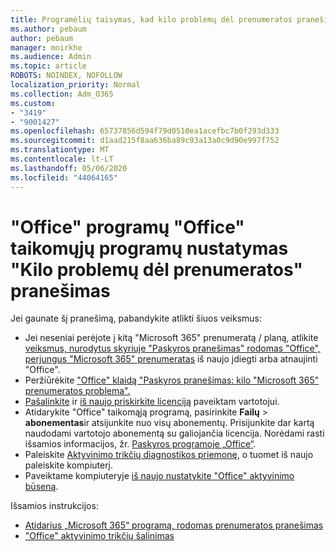 ```yaml
---
title: Programėlių taisymas, kad kilo problemų dėl prenumeratos pranešimo
ms.author: pebaum
author: pebaum
manager: mnirkhe
ms.audience: Admin
ms.topic: article
ROBOTS: NOINDEX, NOFOLLOW
localization_priority: Normal
ms.collection: Adm_O365
ms.custom:
- "3419"
- "9001427"
ms.openlocfilehash: 65737856d594f79d0510ea1acefbc7b0f293d333
ms.sourcegitcommit: d1aad215f8aa636ba89c93a13a0c9d90e997f752
ms.translationtype: MT
ms.contentlocale: lt-LT
ms.lasthandoff: 05/06/2020
ms.locfileid: "44064165"
---
```

# <a name="fixing-the-office-apps-weve-run-into-a-problem-with-your-subscription-message"></a>"Office" programų "Office" taikomųjų programų nustatymas "Kilo problemų dėl prenumeratos" pranešimas

Jei gaunate šį pranešimą, pabandykite atlikti šiuos veiksmus:

- Jei neseniai perėjote į kitą "Microsoft 365" prenumeratą / planą, atlikite [veiksmus, nurodytus skyriuje "Paskyros pranešimas" rodomas "Office", perjungus "Microsoft 365" prenumeratas](https://support.office.com/article/account-notice-appears-in-office-after-switching-office-365-plans-857dc33a-1efc-4ce7-ac3f-ef616314e27d) iš naujo įdiegti arba atnaujinti "Office".
- Peržiūrėkite ["Office" klaidą "Paskyros pranešimas: kilo "Microsoft 365" prenumeratos problema".](https://support.office.com/article/office-error-account-notice-we-ve-run-into-a-problem-with-your-office-365-subscription-17f71ecb-f53c-4f3d-ae18-7230ca1594c1) 
- [Pašalinkite](https://docs.microsoft.com/microsoft-365/admin/manage/remove-licenses-from-users) ir [iš naujo priskirkite licenciją](https://docs.microsoft.com/microsoft-365/admin/manage/assign-licenses-to-users) paveiktam vartotojui.
- Atidarykite "Office" taikomąją programą, pasirinkite **Failų** > **abonementas**ir atsijunkite nuo visų abonementų. Prisijunkite dar kartą naudodami vartotojo abonementą su galiojančia licencija. Norėdami rasti išsamios informacijos, žr. [Paskyros programoje „Office“](https://support.office.com/article/628ea040-f265-49de-b986-be09c3ebf8a9).
- Paleiskite [Aktyvinimo trikčių diagnostikos priemonę](https://aka.ms/SARA-OfficeActivation-Alchemy), o tuomet iš naujo paleiskite kompiuterį.
- Paveiktame kompiuteryje [iš naujo nustatykite "Office" aktyvinimo būseną](https://docs.microsoft.com/office365/troubleshoot/activation/reset-office-365-proplus-activation-state).

Išsamios instrukcijos:
- [Atidarius „Microsoft 365“ programą, rodomas prenumeratos pranešimas](https://support.office.com/article/4cabe32c-f594-4c0e-9191-3d3ade10cceb)
- ["Office" aktyvinimo trikčių šalinimas](https://support.office.com/article/0d23d3c0-c19c-4b2f-9845-5344fedc4380)